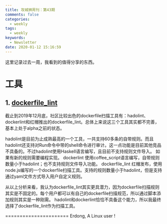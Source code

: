 ```yaml
---
title: 攻城狮周刊：第43期
comments: false
categories:
  - weekly
tags:
  - weekly
keywords:
  - Newsletter
date: 2020-01-12 15:16:59
---
```




这里记录过去一周，我看到的值得分享的东西。
<!--more-->


# 工具

## 1. [dockerfile_lint](https://github.com/projectatomic/dockerfile_lint)
截止到2019年12月底，社区比较出色的dockerfile扫描工具有：hadolint、dockerlint和红帽推出的dockerfile_lint。总体上来说这三个工具其实都不完善，基本上处于alpha之前的状态。

hadolint是目前为止成熟最高的一个工具，一共支持60多条的自带规则。而且hadolint还支持对Run命令中带的shell命令进行审计。这一点功能是目前其他竞品不具备的。不过hadolint使用Haskell语言编写，且目前不支持规则文件导入。
如果有新的规则需要编程实现。
dockerlint 使用coffee_script语言编写，自带规则数量小于hadolint；也不支持规则文件导入功能。
dockerfile_lint 红帽发布，使用node.js编写的一个dockerfile扫描工具。支持的规则数量小于hadolint，但是支持通过yaml文件方式导入用户自定义规则。

从以上分析来看，我认为dockerfile_lint其实更具潜力，因为dockerfile扫描规则其实是不固定的。每个用户都可以有自己的dockerfile扫描规范，所以通过脚本添加规则其实是一种刚需。 hadolint和dockerlint恰恰不具备这个能力，所以我最终选择了dockerfile_lint作为扫描工具。

======================
Erdong, A Linux user !

